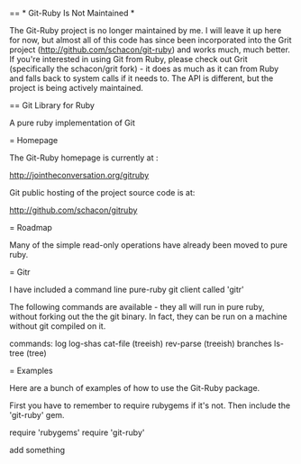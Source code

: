 == * Git-Ruby Is Not Maintained *

The Git-Ruby project is no longer maintained by me.  I will leave it up here for now, but almost all of this code has since been incorporated into the Grit project (http://github.com/schacon/git-ruby) and works much, much better.  If you're interested in using Git from Ruby, please check out Grit (specifically the schacon/grit fork) - it does as much as it can from Ruby and falls back to system calls if it needs to.  The API is different, but the project is being actively maintained.

== Git Library for Ruby

A pure ruby implementation of Git

= Homepage

The Git-Ruby homepage is currently at : 

http://jointheconversation.org/gitruby

Git public hosting of the project source code is at:

http://github.com/schacon/gitruby

= Roadmap

Many of the simple read-only operations have already been
moved to pure ruby.

= Gitr

I have included a command line pure-ruby git client called 'gitr'

The following commands are available - they all will run in pure ruby, without forking out the the git binary.
In fact, they can be run on a machine without git compiled on it.

commands: log
          log-shas
          cat-file (treeish)
          rev-parse (treeish)
          branches
          ls-tree (tree)
          

= Examples

Here are a bunch of examples of how to use the Git-Ruby package. 

First you have to remember to require rubygems if it's not.  Then include the 'git-ruby' gem.

   require 'rubygems'
   require 'git-ruby'

add something 
